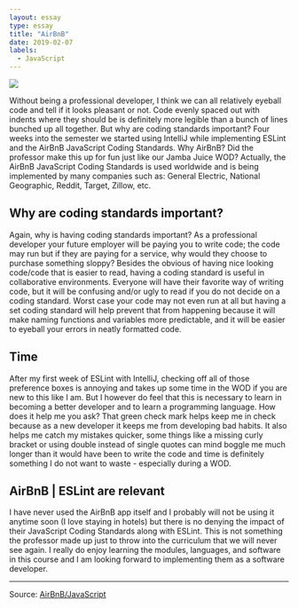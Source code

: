 ```yaml
---
layout: essay
type: essay
title: "AirBnB"
date: 2019-02-07
labels:
  - JavaScript
---
```

<img class="ui medium left floated image" src="https://avatars2.githubusercontent.com/u/698437?s=200&v=4">

Without being a professional developer, I think we can all relatively eyeball code and tell if it looks pleasant or not.  Code evenly spaced out with indents where they should be is definitely more legible than a bunch of lines bunched up all together.  But why are coding standards important?  Four weeks into the semester we started using IntelliJ while implementing ESLint and the AirBnB JavaScript Coding Standards.  Why AirBnB?  Did the professor make this up for fun just like our Jamba Juice WOD?  Actually, the AirBnB JavaScript Coding Standards is used worldwide and is being implemented by many companies such as: General Electric, National Geographic, Reddit, Target, Zillow, etc.

## Why are coding standards important?

Again, why is having coding standards important?  As a professional developer your future employer will be paying you to write code; the code may run but if they are paying for a service, why would they choose to purchase something sloppy?  Besides the obvious of having nice looking code/code that is easier to read, having a coding standard is useful in collaborative environments.  Everyone will have their favorite way of writing code, but it will be confusing and/or ugly to read if you do not decide on a coding standard.  Worst case your code may not even run at all but having a set coding standard will help prevent that from happening because it will make naming functions and variables more predictable, and it will be easier to eyeball your errors in neatly formatted code.

## Time

After my first week of ESLint with IntelliJ, checking off all of those preference boxes is annoying and takes up some time in the WOD if you are new to this like I am.  But I however do feel that this is necessary to learn in becoming a better developer and to learn a programming language.  How does it help me you ask?  That green check mark helps keep me in check because as a new developer it keeps me from developing bad habits.  It also helps me catch my mistakes quicker, some things like a missing curly bracket or using double instead of single quotes can mind boggle me much longer than it would have been to write the code and time is definitely something I do not want to waste - especially during a WOD.

## AirBnB | ESLint are relevant

I have never used the AirBnB app itself and I probably will not be using it anytime soon (I love staying in hotels) but there is no denying the impact of their JavaScript Coding Standards along with ESLint.   This is not something the professor made up just to throw into the curriculum that we will never see again.  I really do enjoy learning the modules, languages, and software in this course and I am looking forward to implementing them as a software developer.

<hr>
Source:
<a href="https://github.com/airbnb/javascript">AirBnB/JavaScript</a>
